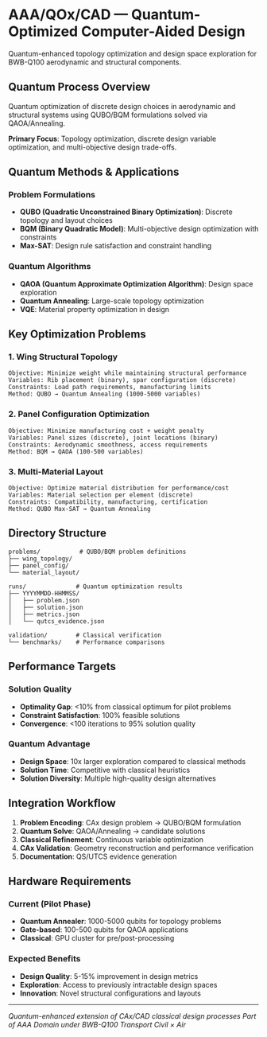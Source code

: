 # AAA/QOx/CAD — Quantum-Optimized Computer-Aided Design

Quantum-enhanced topology optimization and design space exploration for BWB-Q100 aerodynamic and structural components.

## Quantum Process Overview

Quantum optimization of discrete design choices in aerodynamic and structural systems using QUBO/BQM formulations solved via QAOA/Annealing.

**Primary Focus**: Topology optimization, discrete design variable optimization, and multi-objective design trade-offs.

## Quantum Methods & Applications

### Problem Formulations
- **QUBO (Quadratic Unconstrained Binary Optimization)**: Discrete topology and layout choices
- **BQM (Binary Quadratic Model)**: Multi-objective design optimization with constraints
- **Max-SAT**: Design rule satisfaction and constraint handling

### Quantum Algorithms
- **QAOA (Quantum Approximate Optimization Algorithm)**: Design space exploration
- **Quantum Annealing**: Large-scale topology optimization
- **VQE**: Material property optimization in design

## Key Optimization Problems

### 1. Wing Structural Topology
```
Objective: Minimize weight while maintaining structural performance
Variables: Rib placement (binary), spar configuration (discrete)
Constraints: Load path requirements, manufacturing limits
Method: QUBO → Quantum Annealing (1000-5000 variables)
```

### 2. Panel Configuration Optimization
```
Objective: Minimize manufacturing cost + weight penalty
Variables: Panel sizes (discrete), joint locations (binary)
Constraints: Aerodynamic smoothness, access requirements
Method: BQM → QAOA (100-500 variables)
```

### 3. Multi-Material Layout
```
Objective: Optimize material distribution for performance/cost
Variables: Material selection per element (discrete)
Constraints: Compatibility, manufacturing, certification
Method: QUBO Max-SAT → Quantum Annealing
```

## Directory Structure

```
problems/           # QUBO/BQM problem definitions
├── wing_topology/
├── panel_config/
└── material_layout/

runs/              # Quantum optimization results
├── YYYYMMDD-HHMMSS/
│   ├── problem.json
│   ├── solution.json
│   ├── metrics.json
│   └── qutcs_evidence.json

validation/        # Classical verification
└── benchmarks/    # Performance comparisons
```

## Performance Targets

### Solution Quality
- **Optimality Gap**: <10% from classical optimum for pilot problems
- **Constraint Satisfaction**: 100% feasible solutions
- **Convergence**: <100 iterations to 95% solution quality

### Quantum Advantage
- **Design Space**: 10x larger exploration compared to classical methods
- **Solution Time**: Competitive with classical heuristics
- **Solution Diversity**: Multiple high-quality design alternatives

## Integration Workflow

1. **Problem Encoding**: CAx design problem → QUBO/BQM formulation
2. **Quantum Solve**: QAOA/Annealing → candidate solutions
3. **Classical Refinement**: Continuous variable optimization
4. **CAx Validation**: Geometry reconstruction and performance verification
5. **Documentation**: QS/UTCS evidence generation

## Hardware Requirements

### Current (Pilot Phase)
- **Quantum Annealer**: 1000-5000 qubits for topology problems
- **Gate-based**: 100-500 qubits for QAOA applications
- **Classical**: GPU cluster for pre/post-processing

### Expected Benefits
- **Design Quality**: 5-15% improvement in design metrics
- **Exploration**: Access to previously intractable design spaces
- **Innovation**: Novel structural configurations and layouts

---

*Quantum-enhanced extension of CAx/CAD classical design processes*
*Part of AAA Domain under BWB-Q100 Transport Civil × Air*